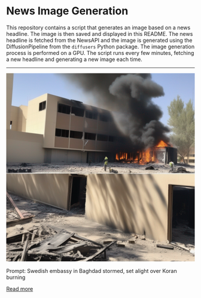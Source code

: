 # News Image Generation
This repository contains a script that generates an image based on a news headline. The image is then saved and displayed in this README.
The news headline is fetched from the NewsAPI and the image is generated using the DiffusionPipeline from the `diffusers` Python package. The image generation process is performed on a GPU.
The script runs every few minutes, fetching a new headline and generating a new image each time.

---

![Generated Image](image.png)

Prompt: Swedish embassy in Baghdad stormed, set alight over Koran burning

[Read more](https://www.reuters.com/world/swedish-embassy-baghdad-stormed-set-alight-source-witness-2023-07-19/)